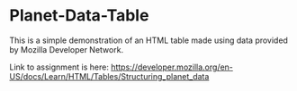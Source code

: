 # Planet-Data-Table

This is a simple demonstration of an HTML table made using data provided by Mozilla Developer Network.

Link to assignment is here: https://developer.mozilla.org/en-US/docs/Learn/HTML/Tables/Structuring_planet_data
